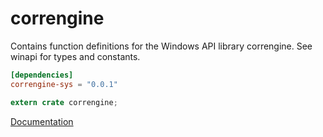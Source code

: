 # correngine #
Contains function definitions for the Windows API library correngine. See winapi for types and constants.

```toml
[dependencies]
correngine-sys = "0.0.1"
```

```rust
extern crate correngine;
```

[Documentation](https://retep998.github.io/doc/correngine/)
